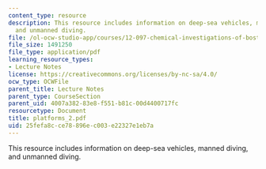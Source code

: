 ```yaml
---
content_type: resource
description: This resource includes information on deep-sea vehicles, manned diving,
  and unmanned diving.
file: /ol-ocw-studio-app/courses/12-097-chemical-investigations-of-boston-harbor-january-iap-2006/25fefa8cce78896ec003e22327e1eb7a_platforms_2.pdf
file_size: 1491250
file_type: application/pdf
learning_resource_types:
- Lecture Notes
license: https://creativecommons.org/licenses/by-nc-sa/4.0/
ocw_type: OCWFile
parent_title: Lecture Notes
parent_type: CourseSection
parent_uid: 4007a382-83e8-f551-b81c-00d4400717fc
resourcetype: Document
title: platforms_2.pdf
uid: 25fefa8c-ce78-896e-c003-e22327e1eb7a
---
```

This resource includes information on deep-sea vehicles, manned diving, and unmanned diving.